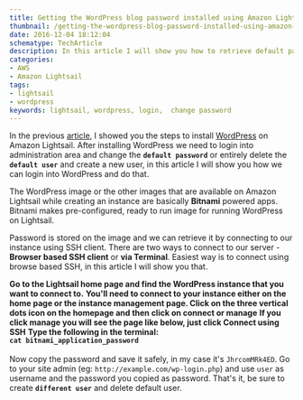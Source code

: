 ```yaml
---
title: Getting the WordPress blog password installed using Amazon Lightsail
thumbnail: /getting-the-wordpress-blog-password-installed-using-amazon-lightsail/wp-password-lightsail.png
date: 2016-12-04 18:12:04
schematype: TechArticle
description: In this article I will show you how to retrieve default password created by Lightsail while installing WordPress using the Bitnami pre-configured image with screenshots.
categories:
- AWS
- Amazon Lightsail
tags:
- lightsail
- wordpress
keywords: lightsail, wordpress, login,  change password
---
```

In the previous [article](/installing-wordpress-on-aws-amazon-lightsail-witn-in-five-mintues/), I showed you the steps to install [WordPress](/famous-5-minute-wordpress-installation/) on Amazon Lightsail. After installing WordPress we need to login into administration area and change the **`default password`** or entirely delete the **`default user`** and create a new user, in this article I will show you how we can login into WordPress and do that.

The WordPress image or the other images that are available on Amazon Lightsail while creating an instance are basically **Bitnami** powered apps. Bitnami makes pre-configured, ready to run image for running WordPress on Lightsail.

<!-- more -->

Password is stored on the image and we can retrieve it by connecting to our instance using SSH client. There are two ways to connect to our server - **Browser based SSH client** or **via Terminal**. Easiest way is to connect using browse based SSH, in this article I will show you that.

**Go to the Lightsail home page and find the WordPress instance that you want to connect to.**
<amp-img src="/installing-wordpress-on-aws-amazon-lightsail-witn-in-five-mintues/resource.png" width="650" height="300" alt="AWS Lighsail - Lightsail home page" layout="responsive"></amp-img>
**You'll need to connect to your instance either on the home page or the instance management page. Click on the three vertical dots icon on the homepage and then click on connect or manage**
<amp-img src="connect.png" width="650" height="300" alt="AWS Lighsail - Lightsail home page" layout="responsive"></amp-img>
**If you click manage you will see the page like below, just click Connect using SSH**
<amp-img src="instance-page.png" width="650" height="300" alt="AWS Lighsail - Lightsail Instance page" layout="responsive"></amp-img>
**Type the following in the terminal:**<br/>**```cat bitnami_application_password```**<br/>
<amp-img src="browser-ssh.png" width="650" height="300" alt="AWS Lighsail - Browser SSH" layout="responsive"></amp-img>
<br/>Now copy the password and save it safely, in my case it's `JhrcomMRk4ED`. Go to your site admin (eg: `http://example.com/wp-login.php`) and use `user` as username and the password you copied as password. That's it, be sure to create **`different user`** and delete default user.
